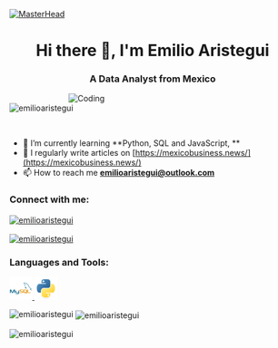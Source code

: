 [![MasterHead](https://www.pinterest.com/pin/311381761730704419/)](https://emilioaristegui.io)
<h1 align="center">Hi there 👋, I'm Emilio Aristegui</h1>
<h3 align="center">A Data Analyst from Mexico</h3>
<img align="right" alt="Coding" width="400" src="https://www.pinterest.com/pin/311381761730704419/">

<p align="left"> <img src="https://komarev.com/ghpvc/?username=emilioaristegui&label=Profile%20views&color=0e75b6&style=flat" alt="emilioaristegui" /> </p>

<p align="left"> <a href="https://twitter.com/" target="blank"><img src="https://img.shields.io/twitter/follow/?logo=twitter&style=for-the-badge" alt="" /></a> </p>

- 🌱 I’m currently learning **Python, SQL and JavaScript, **
- 📝 I regularly write articles on [https://mexicobusiness.news/](https://mexicobusiness.news/)
- 📫 How to reach me **emilioaristegui@outlook.com**

<h3 align="left">Connect with me:</h3>

<p align="left">

<a href="https://linkedin.com/in/emilioaristegui" target="blank"><img align="center" src="https://raw.githubusercontent.com/rahuldkjain/github-profile-readme-generator/master/src/images/icons/Social/linked-in-alt.svg" alt="emilioaristegui" height="30" width="40" /></a>

<a href="https://instagram.com/emilioaristegui" target="blank"><img align="center" src="https://raw.githubusercontent.com/rahuldkjain/github-profile-readme-generator/master/src/images/icons/Social/instagram.svg" alt="emilioaristegui" height="30" width="40" /></a>

</p>

<h3 align="left">Languages and Tools:</h3>

<p align="left"> <a href="https://www.mysql.com/" target="_blank" rel="noreferrer"> <img src="https://raw.githubusercontent.com/devicons/devicon/master/icons/mysql/mysql-original-wordmark.svg" alt="mysql" width="40" height="40"/> </a> <a href="https://www.python.org" target="_blank" rel="noreferrer"> <img src="https://raw.githubusercontent.com/devicons/devicon/master/icons/python/python-original.svg" alt="python" width="40" height="40"/> </a> </p>

<p><img align="left" src="https://github-readme-stats.vercel.app/api/top-langs?username=emilioaristegui&show_icons=true&locale=en&layout=compact" alt="emilioaristegui" /></p>

<p>&nbsp;<img align="center" src="https://github-readme-stats.vercel.app/api?username=emilioaristegui&show_icons=true&locale=en" alt="emilioaristegui" /></p>

<p><img align="center" src="https://github-readme-streak-stats.herokuapp.com/?user=emilioaristegui&" alt="emilioaristegui" /></p>
